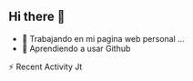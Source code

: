 ## Hi there 👋



- 🔭 Trabajando en mi pagina web personal ...
- 🌱 Aprendiendo a usar Github


⚡ Recent Activity Jt

<!--START_SECTION:activity-->
<!--END_SECTION:activity--> 
